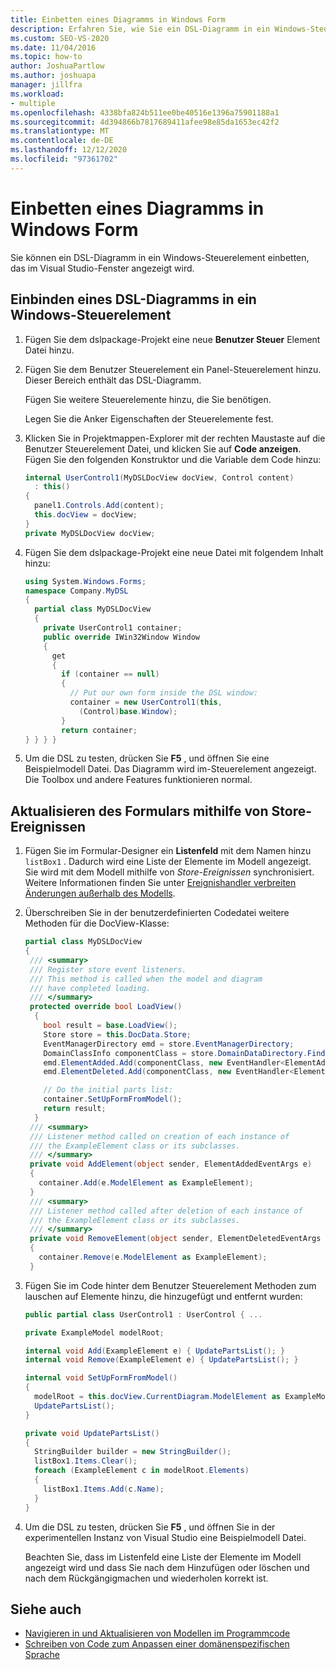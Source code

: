```yaml
---
title: Einbetten eines Diagramms in Windows Form
description: Erfahren Sie, wie Sie ein DSL-Diagramm in ein Windows-Steuerelement einbetten können, das im Visual Studio-Fenster angezeigt wird.
ms.custom: SEO-VS-2020
ms.date: 11/04/2016
ms.topic: how-to
author: JoshuaPartlow
ms.author: joshuapa
manager: jillfra
ms.workload:
- multiple
ms.openlocfilehash: 4338bfa824b511ee0be40516e1396a75901188a1
ms.sourcegitcommit: 4d394866b7817689411afee98e85da1653ec42f2
ms.translationtype: MT
ms.contentlocale: de-DE
ms.lasthandoff: 12/12/2020
ms.locfileid: "97361702"
---
```

# <a name="embed-a-diagram-in-a-windows-form"></a>Einbetten eines Diagramms in Windows Form

Sie können ein DSL-Diagramm in ein Windows-Steuerelement einbetten, das im Visual Studio-Fenster angezeigt wird.

## <a name="embed-a-dsl-diagram-in-a-windows-control"></a>Einbinden eines DSL-Diagramms in ein Windows-Steuerelement

1. Fügen Sie dem dslpackage-Projekt eine neue **Benutzer Steuer** Element Datei hinzu.

2. Fügen Sie dem Benutzer Steuerelement ein Panel-Steuerelement hinzu. Dieser Bereich enthält das DSL-Diagramm.

     Fügen Sie weitere Steuerelemente hinzu, die Sie benötigen.

     Legen Sie die Anker Eigenschaften der Steuerelemente fest.

3. Klicken Sie in Projektmappen-Explorer mit der rechten Maustaste auf die Benutzer Steuerelement Datei, und klicken Sie auf **Code anzeigen**. Fügen Sie den folgenden Konstruktor und die Variable dem Code hinzu:

    ```csharp
    internal UserControl1(MyDSLDocView docView, Control content)
      : this()
    {
      panel1.Controls.Add(content);
      this.docView = docView;
    }
    private MyDSLDocView docView;
    ```

4. Fügen Sie dem dslpackage-Projekt eine neue Datei mit folgendem Inhalt hinzu:

    ```csharp
    using System.Windows.Forms;
    namespace Company.MyDSL
    {
      partial class MyDSLDocView
      {
        private UserControl1 container;
        public override IWin32Window Window
        {
          get
          {
            if (container == null)
            {
              // Put our own form inside the DSL window:
              container = new UserControl1(this,
                (Control)base.Window);
            }
            return container;
    } } } }
    ```

5. Um die DSL zu testen, drücken Sie **F5** , und öffnen Sie eine Beispielmodell Datei. Das Diagramm wird im-Steuerelement angezeigt. Die Toolbox und andere Features funktionieren normal.

## <a name="update-the-form-using-store-events"></a>Aktualisieren des Formulars mithilfe von Store-Ereignissen

1. Fügen Sie im Formular-Designer ein **Listenfeld** mit dem Namen hinzu `listBox1` . Dadurch wird eine Liste der Elemente im Modell angezeigt. Sie wird mit dem Modell mithilfe von *Store-Ereignissen* synchronisiert. Weitere Informationen finden Sie unter [Ereignishandler verbreiten Änderungen außerhalb des Modells](../modeling/event-handlers-propagate-changes-outside-the-model.md).

2. Überschreiben Sie in der benutzerdefinierten Codedatei weitere Methoden für die DocView-Klasse:

    ```csharp
    partial class MyDSLDocView
    {
     /// <summary>
     /// Register store event listeners.
     /// This method is called when the model and diagram
     /// have completed loading.
     /// </summary>
     protected override bool LoadView()
      {
        bool result = base.LoadView();
        Store store = this.DocData.Store;
        EventManagerDirectory emd = store.EventManagerDirectory;
        DomainClassInfo componentClass = store.DomainDataDirectory.FindDomainClass(typeof(ExampleElement));
        emd.ElementAdded.Add(componentClass, new EventHandler<ElementAddedEventArgs>(AddElement));
        emd.ElementDeleted.Add(componentClass, new EventHandler<ElementDeletedEventArgs>(RemoveElement));

        // Do the initial parts list:
        container.SetUpFormFromModel();
        return result;
      }
     /// <summary>
     /// Listener method called on creation of each instance of
     /// the ExampleElement class or its subclasses.
     /// </summary>
     private void AddElement(object sender, ElementAddedEventArgs e)
     {
       container.Add(e.ModelElement as ExampleElement);
     }
     /// <summary>
     /// Listener method called after deletion of each instance of
     /// the ExampleElement class or its subclasses.
     /// </summary>
     private void RemoveElement(object sender, ElementDeletedEventArgs e)
     {
       container.Remove(e.ModelElement as ExampleElement);
     }
    ```

3. Fügen Sie im Code hinter dem Benutzer Steuerelement Methoden zum lauschen auf Elemente hinzu, die hinzugefügt und entfernt wurden:

    ```csharp
    public partial class UserControl1 : UserControl { ...

    private ExampleModel modelRoot;

    internal void Add(ExampleElement e) { UpdatePartsList(); }
    internal void Remove(ExampleElement e) { UpdatePartsList(); }

    internal void SetUpFormFromModel()
    {
      modelRoot = this.docView.CurrentDiagram.ModelElement as ExampleModel;
      UpdatePartsList();
    }

    private void UpdatePartsList()
    {
      StringBuilder builder = new StringBuilder();
      listBox1.Items.Clear();
      foreach (ExampleElement c in modelRoot.Elements)
      {
        listBox1.Items.Add(c.Name);
      }
    }
    ```

4. Um die DSL zu testen, drücken Sie **F5** , und öffnen Sie in der experimentellen Instanz von Visual Studio eine Beispielmodell Datei.

     Beachten Sie, dass im Listenfeld eine Liste der Elemente im Modell angezeigt wird und dass Sie nach dem Hinzufügen oder löschen und nach dem Rückgängigmachen und wiederholen korrekt ist.

## <a name="see-also"></a>Siehe auch

- [Navigieren in und Aktualisieren von Modellen im Programmcode](../modeling/navigating-and-updating-a-model-in-program-code.md)
- [Schreiben von Code zum Anpassen einer domänenspezifischen Sprache](../modeling/writing-code-to-customise-a-domain-specific-language.md)

